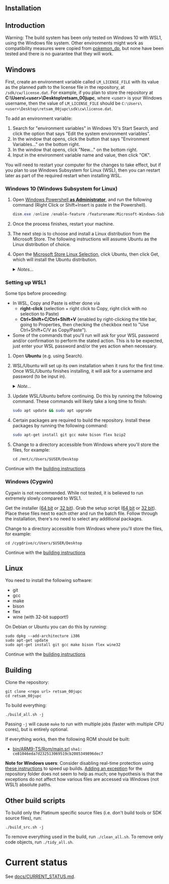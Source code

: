 Installation
------------

## Introduction
Warning: The build system has been only tested on Windows 10 with WSL1, using the Windows file system. Other environments might work as compatibility measures were copied from [pokemon_dp](https://gitgud.io/gainax/pokemon_dp), but none have been tested and there is no guarantee that they will work. 

## Windows
First, create an environment variable called `LM_LICENSE_FILE` with its value as the planned path to the license file in the repository, at `/sdk/cw/license.dat`. For example, if you plan to store the repository at **C:\\Users\\_\<user>_\\Desktop\\retsam_00jupc**, where _\<user>_ is your Windows username, then the value of `LM_LICENSE_FILE` should be `C:\Users\<user>\Desktop\retsam_00jupc\sdk\cw\license.dat`.

To add an environment variable:
1. Search for "environment variables" in Windows 10's Start Search, and click the option that says "Edit the system environment variables".
2. In the window that opens, click the button that says "Environment Variables..." on the bottom right.
3. In the window that opens, click "New..." on the bottom right.
4. Input in the environment variable name and value, then click "OK".

You will need to restart your computer for the changes to take effect, but if you plan to use Windows Subsystem for Linux (WSL), then you can restart later as part of the required restart when installing WSL.

### Windows 10 (Windows Subsystem for Linux)

1. Open [Windows Powershell **as Administrator**](https://i.imgur.com/QKmVbP9.png), and run the following command (Right Click or Shift+Insert is paste in the Powershell).

    ```powershell
    dism.exe /online /enable-feature /featurename:Microsoft-Windows-Subsystem-Linux /all /norestart
    ```

2. Once the process finishes, restart your machine.

3. The next step is to choose and install a Linux distribution from the Microsoft Store. The following instructions will assume Ubuntu as the Linux distribution of choice.

4. Open the [Microsoft Store Linux Selection](https://aka.ms/wslstore), click Ubuntu, then click Get, which will install the Ubuntu distribution.
    <details>
        <summary><i>Notes...</i></summary>

    >   Note 1: If a dialog pops up asking for you to sign into a Microsoft Account, then just close the dialog.  
    >   Note 2: If the link does not work, then open the Microsoft Store manually, and search for the Ubuntu app (choose the one with no version number).
    </details>

### Setting up WSL1
Some tips before proceeding:
- In WSL, Copy and Paste is either done via
    - **right-click** (selection + right click to Copy, right click with no selection to Paste)
    - **Ctrl+Shift+C/Ctrl+Shift+V** (enabled by right-clicking the title bar, going to Properties, then checking the checkbox next to "Use Ctrl+Shift+C/V as Copy/Paste").
- Some of the commands that you'll run will ask for your WSL password and/or confirmation to perform the stated action. This is to be expected, just enter your WSL password and/or the yes action when necessary.

1. Open **Ubuntu** (e.g. using Search).
2. WSL/Ubuntu will set up its own installation when it runs for the first time. Once WSL/Ubuntu finishes installing, it will ask for a username and password (to be input in).
    <details>
        <summary><i>Note...</i></summary>

    >   When typing in the password, there will be no visible response, but the terminal will still read in input.
    </details>

3. Update WSL/Ubuntu before continuing. Do this by running the following command. These commands will likely take a long time to finish:

    ```bash
    sudo apt update && sudo apt upgrade
    ```

4. Certain packages are required to build the repository. Install these packages by running the following command:

    ```bash
    sudo apt-get install git gcc make bison flex bzip2
    ```

5. Change to a directory accessible from Windows where you'll store the files, for example:
    ```
    cd /mnt/c/Users/$USER/Desktop
    ```

Continue with the [building instructions](#building)

### Windows (Cygwin)
Cygwin is not recommended. While not tested, it is believed to run extremely slowly compared to WSL1.

Get the installer ([64 bit](https://www.cygwin.com/setup-x86_64.exe) or [32 bit](https://www.cygwin.com/setup-x86.exe)). Grab the setup script ([64 bit](tools/cygwin_setup-x86.bat) or [32 bit](tools/cygwin_setup-x86_64.bat)).  
Place these files next to each other and run the batch file. Follow through the installation, there's no need to select any additional packages.

Change to a directory accessible from Windows where you'll store the files, for example:
```
cd /cygdrive/c/Users/$USER/Desktop
```

Continue with the [building instructions](#building)


## Linux

You need to install the following software:
* git
* gcc
* make
* bison
* flex
* wine (with 32-bit support!)

On Debian or Ubuntu you can do this by running:
```
sudo dpkg --add-architecture i386
sudo apt-get update
sudo apt-get install git gcc make bison flex wine32
```

Continue with the [building instructions](#building)


## Building

Clone the repository:
```
git clone <repo url> retsam_00jupc
cd retsam_00jupc
```

To build everything:
```
./build_all.sh -j
```
Passing `-j` will cause `make` to run with multiple jobs (faster with multiple CPU cores), but is entirely optional.

If everything works, then the following ROM should be built:
- [bin/ARM9-TS/Rom/main.srl](https://datomatic.no-intro.org/index.php?page=show_record&s=28&n=3541) `sha1: ce81046eda7d232513069519cb2085349896dec7`

**Note for Windows users**: Consider disabling real-time protection using [these instructions](https://support.microsoft.com/en-us/windows/turn-off-defender-antivirus-protection-in-windows-security-99e6004f-c54c-8509-773c-a4d776b77960) to speed up builds. [Adding an exception](https://support.microsoft.com/help/4028485) for the repository folder does not seem to help as much; one hypothesis is that the exceptions do not affect how various files are accessed via Windows (not WSL1) absolute paths.

## Other build scripts
To build only the Platinum specific source files (i.e. don't build tools or SDK source files), run:
```
./build_src.sh -j
```

To remove everything used in the build, run `./clean_all.sh`. To remove only code objects, run `./tidy_all.sh`. 

# Current status
See [docs/CURRENT_STATUS.md](docs/CURRENT_STATUS.md).
